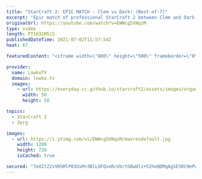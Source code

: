 ```yaml
---
title: "StarCraft 2: EPIC MATCH - Clem vs Dark! (Best-of-7)"
excerpt: "Epic match of professional StarCraft 2 between Clem and Dark. In this best-of-7 series from the TSL 7 we watch two top level pro gamers fight it out in some very clever games. Clem doesn't really lose Terran versus Zerg in Europe anymore, but Dark plays a Korean version of ZvT that's different than what"
originalUrl: https://youtube.com/watch?v=EWWcg5XNqzM
type: video
length: PT1H31M51S
publishedDateTime: 2021-07-02T11:57:54Z
heat: 67

featuredContent: "<iframe width=\"800\" height=\"500\" frameborder=\"0\" src=\"https://www.youtube.com/embed/EWWcg5XNqzM\" allow=\"accelerometer; autoplay; encrypted-media; gyroscope; picture-in-picture\" allowfullscreen></iframe>"

provider:
  name: LowkoTV
  domain: lowko.tv
  images:
    - url: https://everyday-cc.github.io/starcraft2/assets/images/organizations/lowko.tv-50x50.jpg
      width: 50
      height: 50

topics:
  - StarCraft 2
  - Zerg

images:
  - url: https://i.ytimg.com/vi/EWWcg5XNqzM/maxresdefault.jpg
    width: 1280
    height: 720
    isCached: true

secured: "7eXItZ2vVKhMlP03UsM+3BlLQFQvoRcVbrtO8wUlz+52heQDMqAgSESRCHePwvQjBkblVBV8i5BKeJ/JW9gzGISW7TicHWKmZ+7/6olLcqZDEij6zYrUXhPd11ceK6f0W9HUthTj3GEZV7ZjZmQEHS/qiQIbQyeThhgfmBF3kQFPJV/YAZPz6aF1b4iOs69ZGHEAt/ye610pa5EZTKf3XneqwaNli+LliChgg68ibD5wu64VeVr4Sm//a46/rgUv4ekn2RIlMFbn7SpaICVJxf9leMu37HpafAr9yS7VlX1st9jvvthVgsbjKhNGH1xC23UjyH6Z0SNXTjRi9e4XqElrmcbMRBcuMYPrnnIZgzaBPVjKF0uheHyXN7bsjDkzgjoBYSmxStUot11nJOjXRipH4Ph/KkwXC4gwvqjeHbfKLSQJVdBu9lvb5iqgygmo;kGhmqN9zeI0Dkr0HkJjwtA=="
---
```



